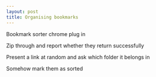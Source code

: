 ```yaml
---
layout: post
title: Organising bookmarks
---
```


Bookmark sorter chrome plug in

Zip through and report whether they return successfully

Present a link at random and ask which folder it belongs in

Somehow mark them as sorted